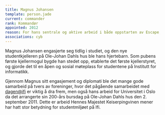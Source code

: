 ```yaml
---
title: Magnus Johansen
template: person.jade
current: commander
rank: Kommandør
appointed: 2012
reason: For hans sentrale og aktive arbeid i både oppstarten av Escape, men også oppfølging de påfølgende årene med vise råd og god teft, tildeles Magnus Johansen graden Kommandør av Hennes Majestet Keiserpingvinen den Fornemmes orden.
associations: cyb
---
```


Magnus Johansen engasjerte seg tidlig i studiet, og den nye studentkjelleren på Ole-Johan Dahls hus ble hans hjertebarn. Som pubens første kjellermogul bygde han stedet opp, etablerte det første kjellerstyret, og gjorde det til en åpen og sosial møteplass for studentene på Institutt for informatikk.

Gjennom Magnus sitt engasjement og diplomati ble det mange gode samarbeid på tvers av foreninger, hvor det pågående samarbeidet med [dagen@ifi](http://www.dagenatifi.no/) er viktig å dra frem, men også hans arbeid for Universitet i Oslo da det arrangerte sin 200-års bursdag på Ole-Johan Dahls hus den 2. september 2011. Dette er arbeid Hennes Majestet Keiserpingvinen mener har hatt stor betydning for studentmiljøet på Ifi.
